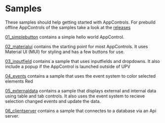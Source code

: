 # Samples
These samples should help getting started with AppControls.
For prebuild offline AppControls of the samples take a look at the [releases](https://github.com/caxperts/AppControls/releases)

[01_simplebutton](01_simplebutton/README.md) contains a simple hello world AppControl.

[02_materialui](02_materialui/README.md) contains the starting point for most AppControls. It uses Material UI (MUI) for styling and has a few buttons for use.

[03_inputfield](03_inputfield/README.md) contains a sample that uses inputfields and dropdowns. It also include a popup if the AppControl is launched outside of UPV

[04_events](04_events/README.md) contains a sample that uses the event system to color selected elements Red

[05_externaldata](05_externaldata/README.md) contains a sample that displays external and internal data using table and tab controls. It also uses the event system to recieve selection changed events and update the data.

[06_clientserver](06_clientserver/README.md) contains a sample that connectes to a database via an Api server.